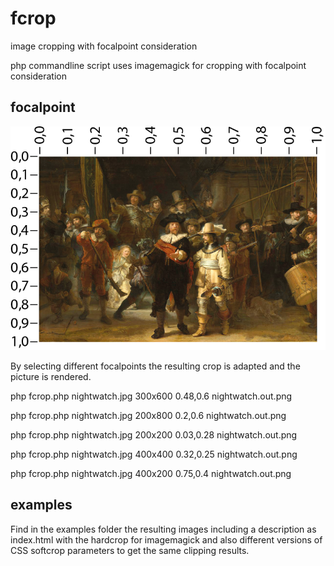 # fcrop
image cropping with focalpoint consideration

php commandline script uses imagemagick for cropping with focalpoint consideration


## focalpoint

![examples with focalpoint](https://github.com/jrgdrs/fcrop/blob/master/examples/nightwatch_measure.png?raw=true)



By selecting different focalpoints the resulting crop is adapted and the picture is rendered.


php fcrop.php nightwatch.jpg 300x600 0.48,0.6 nightwatch.out.png

php fcrop.php nightwatch.jpg 200x800 0.2,0.6 nightwatch.out.png

php fcrop.php nightwatch.jpg 200x200 0.03,0.28 nightwatch.out.png

php fcrop.php nightwatch.jpg 400x400 0.32,0.25 nightwatch.out.png

php fcrop.php nightwatch.jpg 400x200 0.75,0.4 nightwatch.out.png


## examples

Find in the examples folder the resulting images including a description as index.html with the hardcrop for imagemagick and also different versions of CSS softcrop parameters to get the same clipping results.


